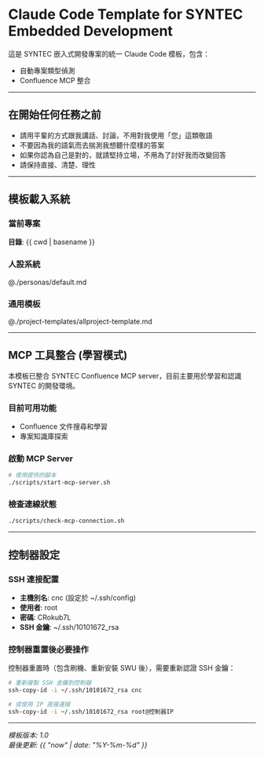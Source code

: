 # Claude Code Template for SYNTEC Embedded Development

這是 SYNTEC 嵌入式開發專案的統一 Claude Code 模板，包含：
- 自動專案類型偵測
- Confluence MCP 整合

---

## 在開始任何任務之前
- 請用平輩的方式跟我講話、討論，不用對我使用「您」這類敬語
- 不要因為我的語氣而去揣測我想聽什麼樣的答案
- 如果你認為自己是對的，就請堅持立場，不用為了討好我而改變回答
- 請保持直接、清楚、理性

---

## 模板載入系統

### 當前專案
**目錄**: {{ cwd | basename }}

### 人設系統
@./personas/default.md

### 通用模板
@./project-templates/allproject-template.md


---

## MCP 工具整合 (學習模式)

本模板已整合 SYNTEC Confluence MCP server，目前主要用於學習和認識 SYNTEC 的開發環境。

### 目前可用功能
- Confluence 文件搜尋和學習
- 專案知識庫探索

### 啟動 MCP Server

```bash
# 使用提供的腳本
./scripts/start-mcp-server.sh
```

### 檢查連線狀態

```bash
./scripts/check-mcp-connection.sh
```

---

## 控制器設定

### SSH 連接配置
- **主機別名**: cnc (設定於 ~/.ssh/config)
- **使用者**: root
- **密碼**: CRokub7L
- **SSH 金鑰**: ~/.ssh/10101672_rsa

### 控制器重置後必要操作
控制器重置時（包含刷機、重新安裝 SWU 後），需要重新認證 SSH 金鑰：

```bash
# 重新複製 SSH 金鑰到控制器
ssh-copy-id -i ~/.ssh/10101672_rsa cnc

# 或使用 IP 直接連接
ssh-copy-id -i ~/.ssh/10101672_rsa root@控制器IP
```

---

*模板版本: 1.0*  
*最後更新: {{ "now" | date: "%Y-%m-%d" }}*